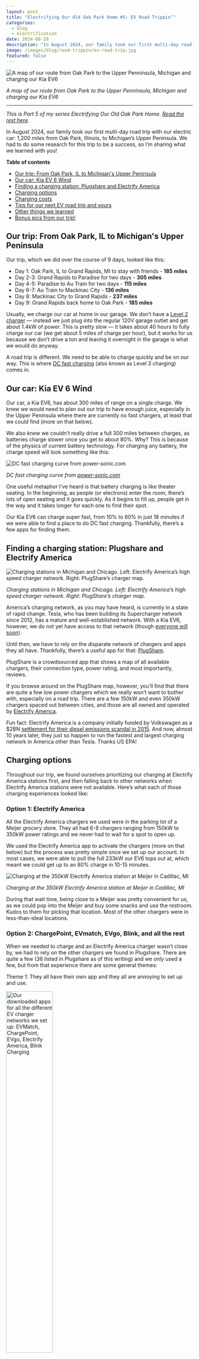 ```yaml
---
layout: post
title: "Electrifying Our Old Oak Park Home #5: EV Road Trippin’"
categories: 
  - blog
  - electrification
date: 2024-08-28
description: "In August 2024, our family took our first multi-day road trip with our electric car: 1,200 miles from Oak Park, Illinois, to Michigan’s Upper Peninsula. We had to do some research for this trip to be a success, so I’m sharing what we learned with you!"
image: /images/blog/road-trippin/ev-road-trip.jpg
featured: false
---
```


<p><img class='img-responsive' src='/images/blog/road-trippin/ev-road-trip.jpg' alt='A map of our route from Oak Park to the Upper Penninsula, Michigan and charging our Kia EV6'></p>
<p class="text-center"><em>A map of our route from Oak Park to the Upper Penninsula, Michigan and charging our Kia EV6</em></p>

<hr />

_This is Part 5 of my series Electrifying Our Old Oak Park Home. [Read the rest here](/electrification/)._

In August 2024, our family took our first multi-day road trip with our electric car: 1,200 miles from Oak Park, Illinois, to Michigan’s Upper Peninsula. We had to do some research for this trip to be a success, so I’m sharing what we learned with you!

**Table of contents**

<ul>
   <li><a href="#our-trip">Our trip: From Oak Park, IL to Michigan's Upper Peninsula</a></li>
   <li><a href="#our-car">Our car: Kia EV 6 Wind</a></li>
   <li><a href="#finding-a-charging-station">Finding a charging station: Plugshare and Electrify America</a></li>
   <li><a href="#charging-options">Charging options</a></li>
   <li><a href="#charging-costs">Charging costs</a></li>
   <li><a href="#tips">Tips for our next EV road trip and yours</a></li>
   <li><a href="#other-things">Other things we learned</a></li>
   <li><a href="#bonus-pics">Bonus pics from our trip!</a></li>
</ul>

<h2 id="our-trip">Our trip: From Oak Park, IL to Michigan's Upper Peninsula</h2>

Our trip, which we did over the course of 9 days, looked like this:

* Day 1: Oak Park, IL to Grand Rapids, MI to stay with friends - **185 miles**
* Day 2-3: Grand Rapids to Paradise for two days - **305 miles**
* Day 4-5: Paradise to Au Train for two days - **115 miles**
* Day 6-7: Au Train to Mackinac City - **136 miles**
* Day 8: Mackinac City to Grand Rapids - **237 miles**
* Day 9: Grand Rapids back home to Oak Park - **185 miles**

Usually, we charge our car at home in our garage. We don’t have a [Level 2 charger](https://www.howtogeek.com/793471/ev-charger-levels-explained/) — instead we just plug into the regular 120V garage outlet and get about 1.4kW of power. This is pretty slow — it takes about 40 hours to fully charge our car (we get about 5 miles of charge per hour), but it works for us because we don’t drive a ton and leaving it overnight in the garage is what we would do anyway. 

A road trip is different. We need to be able to charge quickly and be on our way. This is where [DC fast charging](https://electrly.com/ev-charging-guide/what-is-dc-fast-charger-and-how-does-it-work) (also known as Level 3 charging) comes in.


<h2 id="our-car">Our car: Kia EV 6 Wind</h2>

Our car, a Kia EV6, has about 300 miles of range on a single charge. We knew we would need to plan out our trip to have enough juice, especially in the Upper Peninsula where there are currently no fast chargers, at least that we could find (more on that below). 

We also knew we couldn’t really drive a full 300 miles between charges, as batteries charge slower once you get to about 80%. Why? This is because of the physics of current battery technology. For charging any battery, the charge speed will look something like this:

<p><img class='img-responsive' src='/images/blog/road-trippin/dc-fast-charging-curve.jpg' alt='DC fast charging curve from power-sonic.com'></p>
<p class="text-center"><em>DC fast charging curve from <a href='https://www.power-sonic.com/blog/the-ultimate-guide-to-dc-fast-charging/'>power-sonic.com</a></em></p>

One useful metaphor I’ve heard is that battery charging is like theater seating. In the beginning, as people (or electrons) enter the room, there’s lots of open seating and it goes quickly. As it begins to fill up, people get in the way and it takes longer for each one to find their spot. 

Our Kia EV6 can charge super fast, from 10% to 80% in just 18 minutes if we were able to find a place to do DC fast charging. Thankfully, there’s a few apps for finding them.


<h2 id="finding-a-charging-station">Finding a charging station: Plugshare and Electrify America</h2>

<p><img class='img-responsive' src='/images/blog/road-trippin/charging-map.jpg' alt='Charging stations in Michigan and Chicago. Left: Electrify America’s high speed charger network. Right: PlugShare’s charger map.'></p>
<p class="text-center"><em>Charging stations in Michigan and Chicago. Left: Electrify America’s high speed charger network. Right: PlugShare’s charger map.</em></p>

America’s charging network, as you may have heard, is currently in a state of rapid change. Tesla, who has been building its Supercharger network since 2012, has a mature and well-established network. With a Kia EV6, however, we do not yet have access to that network (though [everyone will soon](https://en.wikipedia.org/wiki/Tesla_Supercharger#Connectors_and_interoperability)). 

Until then, we have to rely on the disparate network of chargers and apps they all have. Thankfully, there’s a useful app for that: [PlugShare](https://www.plugshare.com/).

PlugShare is a crowdsourced app that shows a map of all available chargers, their connection type, power rating, and most importantly, reviews.

If you browse around on the PlugShare map, however, you’ll find that there are quite a few low power chargers which we really won’t want to bother with, especially on a road trip. There are a few 150kW and even 350kW chargers spaced out between cities, and those are all owned and operated by [Electrify America](https://en.wikipedia.org/wiki/Electrify_America). 

Fun fact: Electrify America is a company initially funded by Volkswagen as a $2BN [settlement for their diesel emissions scandal in 2015](https://en.wikipedia.org/wiki/Volkswagen_emissions_scandal#Settlement). And now, almost 10 years later, they just so happen to run the fastest and largest charging network in America other than Tesla. Thanks US EPA!


<h2 id="charging-options">Charging options</h2>

Throughout our trip, we found ourselves prioritizing our charging at Electrify America stations first, and then falling back to other networks when Electrify America stations were not available. Here’s what each of those charging experiences looked like:


### Option 1: Electrify America

All the Electrify America chargers we used were in the parking lot of a Meijer grocery store. They all had 6-8 chargers ranging from 150kW to 350kW power ratings and we never had to wait for a spot to open up.

We used the Electrify America app to activate the chargers (more on that below) but the process was pretty simple once we set up our account. In most cases, we were able to pull the full 233kW our EV6 tops out at, which meant we could get up to an 80% charge in 10-15 minutes.

<p><img class='img-responsive' src='/images/blog/road-trippin/electrify-america.jpg' alt='Charging at the 350kW Electrify America station at Meijer in Cadillac, MI'></p>
<p class="text-center"><em>Charging at the 350kW Electrify America station at Meijer in Cadillac, MI</em></p>

During that wait time, being close to a Meijer was pretty convenient for us, as we could pop into the Meijer and buy some snacks and use the restroom. Kudos to them for picking that location. Most of the other chargers were in less-than-ideal locations.


### Option 2: ChargePoint, EVmatch, EVgo, Blink, and all the rest

When we needed to charge and an Electrify America charger wasn’t close by, we had to rely on the other chargers we found in Plugshare. There are quite a few (36 listed in Plugshare as of this writing) and we only used a few, but from that experience there are some general themes:

Theme 1: They all have their own app and they all are annoying to set up and use.

<p class="text-center"><img style="width:50%;" class="" src='/images/blog/road-trippin/ev-charging-apps.jpg' alt='Our downloaded apps for all the different EV charger networks we set up: EVMatch, ChargePoint, EVgo, Electrify America, Blink Charging'></p>
<p class="text-center"><em>Our downloaded apps for all the different EV charger networks we set up: EVMatch, ChargePoint, EVgo, Electrify America, Blink Charging</em></p>

Theme 2: They are located in random places like hotels and casinos, and there’s usually not much you can do while you wait to charge. Here’s us charging at the Odawa Casino in Mackinac City.

<p><img class='img-responsive' src='/images/blog/road-trippin/chargepoint-station.jpg' alt='Charging at the 125kW HiON station at Odawa Casino in Mackinac City, MI using the ChargePoint app'></p>
<p class="text-center"><em>Charging at the 125kW HiON station at Odawa Casino in Mackinac City, MI using the ChargePoint app</em></p>

### Option 3: Any outlet we could find

When we got up to Paradise and Au Train in the Upper Peninsula, we found that there were no Level 3 chargers close to us. As a result, we ended up just plugging our car into any regular outlet we could find while it was parked overnight to get about 50 miles of charge. It should be noted that Level 2 chargers are becoming more common in hotels and Airbnbs, though we weren’t able to get access to any on this trip.

In Paradise, we plugged into a light pole in our hotel parking lot. In Au Train, we were able to plug into the outside outlet at our AirBnb.

<p><img class='img-responsive' src='/images/blog/road-trippin/ev-charging.jpg' alt='Level 1 charging in a standard outlet with our Skysword Ⅱ Level 1-2 EV Charger'></p>
<p class="text-center"><em>Level 1 charging in a standard outlet with our <a href='https://www.amazon.com/gp/product/B075GJK2S9/ref=ppx_yo_dt_b_search_asin_title?ie=UTF8&psc=1'>Skysword Ⅱ Level 1-2 EV Charger</a></em></p>

Thankfully this worked out for us, and we planned ahead and made sure to charge up to 100% in Mackinac City before heading into the UP. 


<h2 id="charging-costs">Charging costs</h2>

All told, we did high speed charging at 6 spots. The total cost for this was $136.02. We also charged at a few regular outlets, but those didn’t cost us anything.

<div class="table-responsive">
  <table class='table table-bordered table-condensed'>
    <tr>
    <td><strong>Date</strong>
    </td>
    <td><strong>Provider</strong>
    </td>
    <td><strong>Location</strong>
    </td>
    <td><p style="text-align: right">
      <strong>Max Charge</strong></p>
    </td>
    <td><p style="text-align: right">
  <strong>kW</strong></p>
    </td>
    <td><p style="text-align: right">
  <strong>Charge time</strong></p>
    </td>
    <td><p style="text-align: right">
  <strong>Amount</strong></p>
    </td>
    </tr>
    <tr>
    <td><p style="text-align: right">
  8/11/2024</p>
    </td>
    <td>Electrify America
    </td>
    <td>Hudsonville, MI
    </td>
    <td><p style="text-align: right">
  236 kW</p>
    </td>
    <td><p style="text-align: right">
  53.2</p>
    </td>
    <td><p style="text-align: right">
  19 min</p>
    </td>
    <td><p style="text-align: right">
  $31.58</p>
    </td>
    </tr>
    <tr>
    <td><p style="text-align: right">
  8/12/2024</p>
    </td>
    <td>Electrify America
    </td>
    <td>Gaylord, MI
    </td>
    <td><p style="text-align: right">
  236 kW</p>
    </td>
    <td><p style="text-align: right">
  40.4</p>
    </td>
    <td><p style="text-align: right">
  15 min</p>
    </td>
    <td><p style="text-align: right">
  $23.91</p>
    </td>
    </tr>
    <tr>
    <td><p style="text-align: right">
  8/12/2024</p>
    </td>
    <td>ChargePoint
    </td>
    <td>Mackinac City, MI
    </td>
    <td><p style="text-align: right">
  125 kW</p>
    </td>
    <td><p style="text-align: right">
  34.8</p>
    </td>
    <td><p style="text-align: right">
  44 min</p>
    </td>
    <td><p style="text-align: right">
  $16.69</p>
    </td>
    </tr>
    <tr>
    <td><p style="text-align: right">
  8/16/2024</p>
    </td>
    <td>ChargePoint
    </td>
    <td>Mackinac City, MI
    </td>
    <td><p style="text-align: right">
  125 kW</p>
    </td>
    <td><p style="text-align: right">
  56.0</p>
    </td>
    <td><p style="text-align: right">
  55 min</p>
    </td>
    <td><p style="text-align: right">
  $26.87</p>
    </td>
    </tr>
    <tr>
    <td><p style="text-align: right">
  8/18/2024</p>
    </td>
    <td>Electrify America
    </td>
    <td>Cadillac, MI
    </td>
    <td><p style="text-align: right">
  186 kW</p>
    </td>
    <td><p style="text-align: right">
  19.7</p>
    </td>
    <td><p style="text-align: right">
  10 min</p>
    </td>
    <td><p style="text-align: right">
  $11.69</p>
    </td>
    </tr>
    <tr>
    <td><p style="text-align: right">
  8/19/2024</p>
    </td>
    <td>Electrify America
    </td>
    <td>Hudsonville, MI
    </td>
    <td><p style="text-align: right">
  199 kW</p>
    </td>
    <td><p style="text-align: right">
  42.7</p>
    </td>
    <td><p style="text-align: right">
  20 min</p>
    </td>
    <td><p style="text-align: right">
  $25.28</p>
    </td>
    </tr>
    <tr>
    <td><p style="text-align: right">
  <strong>Total</strong></p>
    </td>
    <td>
    </td>
    <td>
    </td>
    <td>
    </td>
    <td><p style="text-align: right">
  <strong>246.8</strong></p>
    </td>
    <td><p style="text-align: right">
  <strong>2h 43 min</strong></p>
    </td>
    <td><p style="text-align: right">
  <strong>$136.02</strong></p>
    </td>
    </tr>
  </table>
</div>

By comparison, if we had made the same trip in our old car, a 2014 Honda CR-V that gets 26 miles per gallon, at $3.25/gallon for gas, this trip would have cost us $145.38. Not a huge savings for us - the real cost savings for owning an EV is [charging at home](https://www.forbes.com/home-improvement/garage/car-accessories/ev-home-charging-cost/).


<h2 id="tips">Tips for our next EV road trip and yours</h2>

We learned quite a bit on this trip! If you’re planning an EV road trip, keep these tips in mind:

* Plan out your trip and know where charging stations are on the way using Plugshare. 

* Download and set up the charging apps you know you’ll need ahead of time. Waiting to do this at the station on your phone is really frustrating. 

* Bring your home charging cable with you if you can so you can plug into outlets when you need to. 

* Set your EV battery to allow charging up to 100% for road trips. As EV owners, we’re told to keep our charge at 80% or below to preserve the life of the battery. For a road trip, having the ability to save that extra juice gives you more flexibility between charges. You can set it back to 80% when you get home.


<h2 id="other-things">Other things we learned</h2>


* **Electrify America is the best non-Tesla network**: As I said above, Electrify America had the fastest chargers in the most convenient locations and had the best user experience. I’ve read that others have had [challenges with broken or downgraded charging stations](https://www.youtube.com/watch?v=92w5doU68D8), but that was not our experience on this trip.

* **EV Charging apps suck**: There are dozens of different charging networks, and they each have their own terrible app you have to use. As a web developer, I can muddle through just about any form or system, but this is really an unnecessary burden being placed on EV owners. I can’t imagine non-tech savvy folks having an easy time with this, especially if you’re trying to do it on your phone while at a charging station. Thankfully, new regulations will be in place soon to require all charging stations to [allow tapping your card to pay without an app](https://blinkcharging.com/blog/understanding-the-federal-standards-for-the-nevi-program-and-buy-america-rules). This can’t happen soon enough! 

* **The EV charging standard is changing to NACS**: In 2023, the EV world coalesced around Tesla’s charging port, now known as the [North American Charging Standard (NACS)](https://en.wikipedia.org/wiki/North_American_Charging_Standard) and the Tesla Supercharger network is starting to [slowly open up to non-Tesla cars like ours](https://www.nytimes.com/2024/08/27/business/energy-environment/tesla-electric-vehicle-charging.html?unlocked_article_code=1.GE4.CFTZ.thQrPDH1QX10&smid=url-share). New EVs will come equipped with this plug type, and for cars like our EV6, adapters will become available for us to use the Supercharger network [beginning in 2025](https://www.caranddriver.com/news/a44388939/tesla-nacs-charging-network-compatibility/).

* **Not all EVs can charge at the same rate!** Our EV6 can charge up to 233kW. Some newer EVs like the Lucid Air, charge faster, and some like the Chevy Bolt and Ford Mustang Mach-E, charge much slower. Our trip would have been a bit more annoying if we had a slow-charging car. [Edmunds](https://www.edmunds.com/car-news/electric-car-charging.html) has a useful list of EV charging speeds.


<h2 id="bonus-pics">Bonus pics from our trip!</h2>

While this road trip was a fun learning experience, the real reason we did it was to enjoy the beauty of Michigan’s Upper Peninsula. Here’s a few photos from our very worthwhile trip!

<p><img class='img-responsive' src='/images/blog/road-trippin/tahquamenon-falls-mi.jpg' alt='Walking the Tahquamenon Falls, MI'></p>
<p class="text-center"><em>Walking the Tahquamenon Falls, MI</em></p>

<p><img class='img-responsive' src='/images/blog/road-trippin/paradise-mi.jpg' alt='Swimming in Paradise, MI'></p>
<p class="text-center"><em>Swimming in Paradise, MI</em></p>

<p><img class='img-responsive' src='/images/blog/road-trippin/pictured-rocks.jpg' alt='Pictured Rocks, Grand Island, MI'></p>
<p class="text-center"><em>Pictured Rocks, Grand Island, MI</em></p>

<p><img class='img-responsive' src='/images/blog/road-trippin/miners-beach-mi.jpg' alt='Pictured Rocks, Grand Island, MI'></p>
<p class="text-center"><em>Miners Beach, MI</em></p>

<p><img class='img-responsive' src='/images/blog/road-trippin/mackinack-island-biking.jpg' alt='Biking in Mackinac Island, MI'></p>
<p class="text-center"><em>Biking in Mackinac Island, MI</em></p>

<p><img class='img-responsive' src='/images/blog/road-trippin/ev-6-hud.jpg' alt='Our EV6 charged up and ready to go on our next adventure!'></p>
<p class="text-center"><em>Our EV6 charged up and ready to go on our next adventure!</em></p>

Special thanks to Aya O'Connor, Viktor Köves and Vien Nguyen for their help in editing this post!